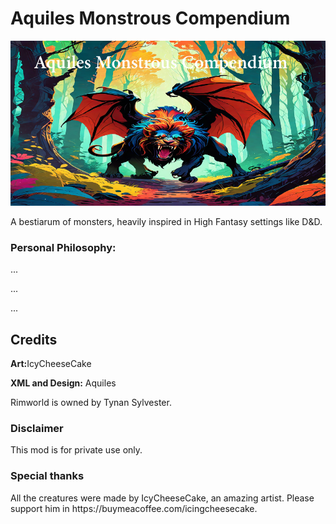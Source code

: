 # Aquiles Monstrous Compendium
![](About/Preview.png?raw=true) 
<p>A bestiarum of monsters, heavily inspired in High Fantasy settings like D&D.</p>
<p><h3>Personal Philosophy:</h3>...</p><p>...</p>
<p>...</p>
<h2>Credits</h2>
<p> <b>Art:</b>IcyCheeseCake</p>
<p> <b>XML and Design:</b> Aquiles</p>
<p>Rimworld is owned by Tynan Sylvester.</p>
<h3>Disclaimer</h3>
<p>This mod is for private use only.</p>
<h3>Special thanks</h3>
All the creatures were made by IcyCheeseCake, an amazing artist. Please support him in https://buymeacoffee.com/icingcheesecake.
